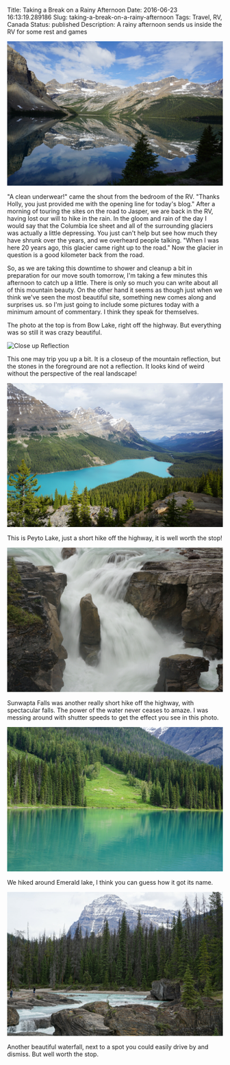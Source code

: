 Title: Taking a Break on a Rainy Afternoon
Date: 2016-06-23 16:13:19.289186
Slug: taking-a-break-on-a-rainy-afternoon
Tags: Travel, RV, Canada 
Status: published
Description: A rainy afternoon sends us inside the RV for some rest and games

![Bow Lake Reflection](/images/Canada/bow_lake_reflection.jpeg)

"A clean underwear!" came the shout from the bedroom of the RV.  "Thanks Holly, you just provided me with the opening line for today's blog."  After a morning of touring the sites on the road to Jasper, we are back in the RV, having lost our will to hike in the rain.  In the gloom and rain of the day I would say that the Columbia Ice sheet and all of the surrounding glaciers was actually a little depressing.  You just can't help but see how much they have shrunk over the years, and we overheard people talking.  "When I was here 20 years ago, this glacier came right up to the road." Now the glacier in question is a good kilometer back from the road.

So, as we are taking this downtime to shower and cleanup a bit in preparation for our move south tomorrow, I'm taking a few minutes this afternoon to catch up a little.  There is only so much you can write about all of this mountain beauty.  On the other hand it seems as though just when we think we've seen the most beautiful site, something new comes along and surprises us.  so I'm just going to include some pictures today with a minimum amount of commentary.  I think they speak for themselves.

The photo at the top is from Bow Lake, right off the highway.  But everything was so still it was crazy beautiful.

![Close up Reflection](/images/Canada/reflection_close_up.jpeg)

This one may trip you up a bit.  It is a closeup of the mountain reflection, but the stones in the foreground are not a reflection.  It looks kind of weird without the perspective of the real landscape!

![Peyto lake](/images/Canada/peyto_lake.jpeg)

This is Peyto Lake, just a short hike off the highway, it is well worth the stop!

![Sunwapta Falls](/images/Canada/sunwapta_falls.jpeg)

Sunwapta Falls was another really short hike off the highway, with spectacular falls.  The power of the water never ceases to amaze. I was messing around with shutter speeds to get the effect you see in this photo.

![Emerald Lake](/images/Canada/emerald_lake.jpeg)

We hiked around Emerald lake, I think you can guess how it got its name.

![Natural Bridge](/images/Canada/natural_bridge.jpeg)

Another beautiful waterfall, next to a spot you could easily drive by and dismiss.  But well worth the stop.



